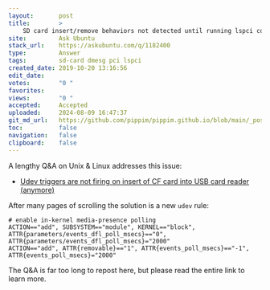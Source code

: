 ```yaml
---
layout:       post
title:        >
    SD card insert/remove behaviors not detected until running lspci command
site:         Ask Ubuntu
stack_url:    https://askubuntu.com/q/1182400
type:         Answer
tags:         sd-card dmesg pci lspci
created_date: 2019-10-20 13:16:56
edit_date:    
votes:        "0 "
favorites:    
views:        "0 "
accepted:     Accepted
uploaded:     2024-08-09 16:47:37
git_md_url:   https://github.com/pippim/pippim.github.io/blob/main/_posts/2019/2019-10-20-SD-card-insert_remove-behaviors-not-detected-until-running-lspci-command.md
toc:          false
navigation:   false
clipboard:    false
---
```


A lengthy Q&A on Unix & Linux addresses this issue:

- [Udev triggers are not firing on insert of CF card into USB card reader (anymore)][1]

After many pages of scrolling the solution is a new `udev` rule:

``` 
# enable in-kernel media-presence polling
ACTION=="add", SUBSYSTEM=="module", KERNEL=="block", ATTR{parameters/events_dfl_poll_msecs}=="0", ATTR{parameters/events_dfl_poll_msecs}="2000"
ACTION=="add", ATTR{removable}=="1", ATTR{events_poll_msecs}=="-1", ATTR{events_poll_msecs}="2000"
```

The Q&A is far too long to repost here, but please read the entire link to learn more.

  [1]: https://unix.stackexchange.com/questions/38582/udev-triggers-are-not-firing-on-insert-of-cf-card-into-usb-card-reader-anymore
